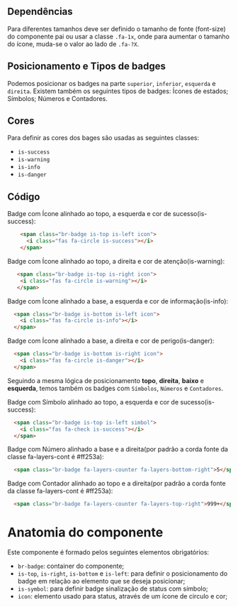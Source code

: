 ## Dependências

Para diferentes tamanhos deve ser definido o tamanho de fonte (font-size) do componente pai ou usar a classe `.fa-1x`, onde para aumentar o tamanho do ícone, muda-se o valor ao lado de `.fa-?X`. 

## Posicionamento e Tipos de badges

Podemos posicionar os badges na parte `superior`, `inferior`, `esquerda` e `direita`. 
Existem também os seguintes tipos de badges:
Ícones de estados;
Símbolos;
Números e Contadores.

## Cores

Para definir as cores dos bages são usadas as seguintes classes:

- `is-success`
- `is-warning`
- `is-info`
- `is-danger`

## Código

Badge com Ícone alinhado ao topo, a esquerda e cor de sucesso(is-success):

``` Html
    <span class="br-badge is-top is-left icon">
      <i class="fas fa-circle is-success"></i>
    </span>
```

Badge com Ícone alinhado ao topo, a direita e cor de atenção(is-warning):
``` Html
   <span class="br-badge is-top is-right icon">
    <i class="fas fa-circle is-warning"></i>
   </span>
```

Badge com Ícone alinhado a base, a esquerda e cor de informação(is-info):
``` Html
  <span class="br-badge is-bottom is-left icon">
    <i class="fas fa-circle is-info"></i>
  </span>
```

Badge com Ícone alinhado a base, a direita e cor de perigo(is-danger):
``` Html
  <span class="br-badge is-bottom is-right icon">
    <i class="fas fa-circle is-danger"></i>
  </span>
```

Seguindo a mesma lógica de posicionamento **topo**, **direita**, **baixo** e **esquerda**, temos também os badges com `Símbolos`, `Números` e `Contadores`.

Badge com Símbolo alinhado ao topo, a esquerda e cor de sucesso(is-success):
``` Html
  <span class="br-badge is-top is-left simbol">
    <i class="fas fa-check is-success"></i>
  </span>
```

Badge com Número alinhado a base e a direita(por padrão a corda fonte da classe fa-layers-cont é #ff253a):
``` Html
  <span class="br-badge fa-layers-counter fa-layers-bottom-right">5</span>
```

Badge com Contador alinhado ao topo e a direita(por padrão a corda fonte da classe fa-layers-cont é #ff253a):
```Html
  <span class="br-badge fa-layers-counter fa-layers-top-right">999+</span>
```

# Anatomia do componente

Este componente é formado pelos seguintes elementos obrigatórios:

- `br-badge`: container do componente;
- `is-top`, `is-right`, `is-bottom` e `is-left`: para definir o posicionamento do badge em relação ao elemento que se deseja posicionar;
- `is-symbol`: para definir badge sinalização de status com símbolo;
- `icon`: elemento usado para status, através de um ícone de circulo e cor;